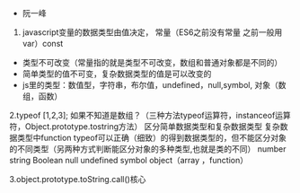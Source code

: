 <!--
 * @Author: your name
 * @Date: 2020-12-27 10:15:25
 * @LastEditTime: 2020-12-28 11:24:13
 * @LastEditors: Please set LastEditors
 * @Description: In User Settings Edit
 * @FilePath: \git_pro\xyl_fullstack\JS\ryf\readme.md
-->
- 阮一峰

1. javascript变量的数据类型由值决定，
常量（ES6之前没有常量  之前一般用var）const
- 类型不可改变（常量指的就是类型不可改变，数组和普通对象都是不同的）
- 简单类型的值不可变，复杂数据类型的值是可以改变的
- js里的类型：数值型，字符串，布尔值，undefined，null,symbol,
对象（数组，函数）

2.typeof [1,2,3]; 如果不知道是数组？（三种方法typeof运算符，instanceof运算符，Object.prototype.tostring方法）
区分简单数据类型和复杂数据类型
复杂数据类型中function
typeof可以正确（细致）的得到数据类型的，但不能区分对象的不同类型（另两种方式判断能区分对象的多种类型,也就是类的不同）
number string Boolean null undefined symbol object（array ，function）


3.object.prototype.toString.call()核心